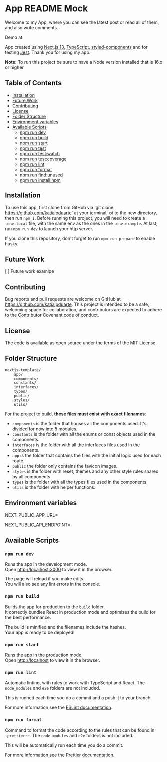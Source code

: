 # App README Mock

Welcome to my App, where you can see the latest post or read all of them, and also write comments.

Demo at:

App created using [Next.js 13](https://nextjs.org/), [TypeScript](https://www.typescriptlang.org/), [styled-components](https://styled-components.com/) and for testing [Jest](https://jestjs.io/). Thank you for using my app.

**Note:** To run this project be sure to have a Node version installed that is 16.x or higher

## Table of Contents

- [Installation](#installation)
- [Future Work](#future-work)
- [Contributing](#contributing)
- [License](#license)
- [Folder Structure](#folder-structure)
- [Environment variables](#environment-variables)
- [Available Scripts](#available-scripts)
  - [npm run dev](#npm-run-dev)
  - [npm run build](#npm-run-build)
  - [npm run start](#npm-run-start)
  - [npm run test](#npm-run-test)
  - [npm run test:watch](#npm-run-testwatch)
  - [npm run test:coverage](#npm-run-testcoverage)
  - [npm run lint](#npm-run-lint)
  - [npm run format](#npm-run-format)
  - [npm run find:unused](#npm-run-findunused)
  - [npm run install:npm](#npm-run-installnpm)

## Installation

To use this app, first clone from GitHub via 'git clone https://github.com/katiaipduarte' at your terminal, `cd` to the new directory, then run `npm i`. Before running this project, you will need to create a `.env.local` file, with the same env as the ones in the `.env.example`. At last, run `npm run dev` to launch your http server.

If you clone this repository, don't forget to run `npm run prepare` to enable husky.

## Future Work

[ ] Future work examlpe<br>

## Contributing

Bug reports and pull requests are welcome on GitHub at https://github.com/katiaipduarte. This project is intended to be a safe, welcoming space for collaboration, and contributors are expected to adhere to the Contributor Covenant code of conduct.

## License

The code is available as open source under the terms of the MIT License.

## Folder Structure

```
nextjs-template/
    app/
    components/
    constants/
    interfaces/
    types/
    public/
    styles/
    utils/
```

For the project to build, **these files must exist with exact filenames**:

- `components` is the folder that houses all the components used. It's divided for now into 5 modules.
- `constants` is the folder with all the enums or const objects used in the components.
- `interfaces` is the folder with all the interfaces files used in the components.
- `app` is the folder that contains the files with the initial logic used for each route.
- `public` the folder only contains the favicon images.
- `styles` is the folder with reset, themes and any other style rules shared by all components.
- `types` is the folder with all the types files used in the components.
- `utils` is the folder with helper functions.

## Environment variables

NEXT_PUBLIC_APP_URL=

NEXT_PUBLIC_API_ENDPOINT=

## Available Scripts

### `npm run dev`

Runs the app in the development mode.<br />
Open [http://localhost:3000](http://localhost:3000) to view it in the browser.

The page will reload if you make edits.<br />
You will also see any lint errors in the console.

### `npm run build`

Builds the app for production to the `build` folder.<br />
It correctly bundles React in production mode and optimizes the build for the best performance.

The build is minified and the filenames include the hashes.<br />
Your app is ready to be deployed!

### `npm run start`

Runs the app in the production mode.<br />
Open [http://localhost](http://localhost) to view it in the browser.

### `npm run lint`

Automatic linting, with rules to work with TypeScript and React. The `node_modules` and `e2e` folders are not included.

This is runned each time you do a commit and a push it to your branch.

For more information see the [ESLint documentation](https://eslint.org/).

### `npm run format`

Command to format the code according to the rules that can be found in `.prettierrc`. The `node_modules` and `e2e` folders is not included.

This will be automatically run each time you do a commit.

For more information see the [Prettier documentation](https://prettier.io/).

